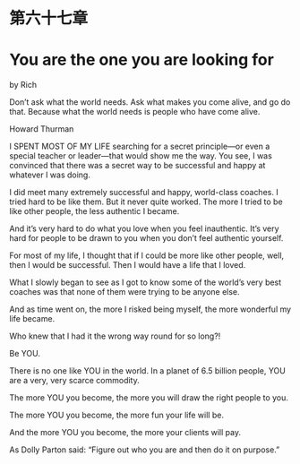 # 第六十七章

# You are the one you are looking for

by Rich

Don’t ask what the world needs.
Ask what makes you come alive, and go do that.
Because what the world needs is people who have come alive.

Howard Thurman

I SPENT MOST OF MY LIFE searching for a secret principle—or even a special teacher or leader—that would show me the way. You see, I was convinced that there was a secret way to be successful and happy at whatever I was doing.

I did meet many extremely successful and happy, world-class coaches. I tried hard to be like them. But it never quite worked. The more I tried to be like other people, the less authentic I became.

And it’s very hard to do what you love when you feel inauthentic. It’s very hard for people to be drawn to you when you don’t feel authentic yourself.

For most of my life, I thought that if I could be more like other people, well, then I would be successful. Then I would have a life that I loved.

What I slowly began to see as I got to know some of the world’s very best coaches was that none of them were trying to be anyone else.

And as time went on, the more I risked being myself, the more wonderful my life became.

Who knew that I had it the wrong way round for so long?!

Be YOU.

There is no one like YOU in the world. In a planet of 6.5 billion people, YOU are a very, very scarce commodity.

The more YOU you become, the more you will draw the right people to you.

The more YOU you become, the more fun your life will be.

And the more YOU you become, the more your clients will pay.

As Dolly Parton said: “Figure out who you are and then do it on purpose.”
